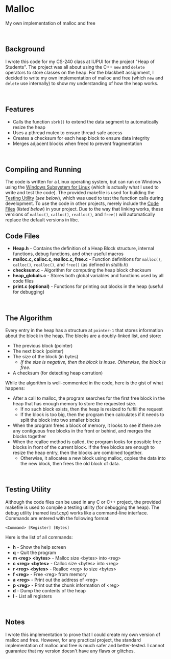 # Malloc
My own implementation of malloc and free

<br>

## Background
I wrote this code for my CS-240 class at IUPUI for the project "Heap of Students". The project was all about using the C++ `new` and `delete` operators to store classes on the heap. For the blackbelt assignment, I decided to write my own implementation of malloc and free (which `new` and `delete` use internally) to show my understanding of how the heap works.

<br>

## Features
* Calls the function `sbrk()` to extend the data segment to automatically resize the heap
* Uses a pthread mutex to ensure thread-safe access
* Creates a checksum for each heap block to ensure data integrity
* Merges adjacent blocks when freed to prevent fragmentation

<br>

## Compiling and Running
The code is written for a Linux operating system, but can run on Windows using the [Windows Subsystem for Linux](https://docs.microsoft.com/en-us/windows/wsl/install-win10) (which is actually what I used to write and test the code). The provided makefile is used for building the [Testing Utility](#testing-utility) (_see below_), which was used to test the function calls during development. To use the code in other projects, merely include the [Code Files](#code-files) (_listed below_) in your project. Due to the way that linking works, these versions of `malloc()`, `calloc()`, `realloc()`, and `free()` will automatically replace the default versions in libc.

## Code Files
* __Heap.h__ - Contains the definition of a Heap Block structure, internal functions, debug functions, and other useful macros  
* __malloc.c, calloc.c, realloc.c, free.c__ - Function definitions for `malloc()`, `calloc()`, `realloc()`, and `free()` (as defined in _stdlib.h_)
* __checksum.c__ - Algorithm for computing the heap block checksum
* __heap_globals.c__ - Stores both global variables and functions used by all code files
* __print.c (optional)__ - Functions for printing out blocks in the heap (useful for debugging)

<br>

## The Algorithm
Every entry in the heap has a structure at `pointer-1` that stores information about the block
in the heap. The blocks are a doubly-linked list, and store:
* The previous block (pointer)
* The next block (pointer)
* The size of the block (in bytes)
	* _If the size is negative, then the block is inuse. Otherwise, the block is free._
* A checksum (for detecting heap corrution)

While the algorithm is well-commented in the code, here is the gist of what happens:
* After a call to malloc, the program searches for the first free block in the heap that
  has enough memory to store the requested size.
	* If no such block exists, then the heap is resized to fulfill the request
	* If the block is too big, then the program then calculates if it needs to split the
	  block into two smaller blocks
* When the program frees a block of memory, it looks to see if there are any contiguous
  free blocks in the front or behind, and merges the blocks together
* When the realloc method is called, the program looks for possible free blocks in front of the
  current block. If the free blocks are enough to resize the heap entry, then the blocks are combined
  together.
	* Otherwise, it allocates a new block using malloc, copies the data into the new block,
	  then frees the old block of data.

<br>

## Testing Utility
Although the code files can be used in any C or C++ project, the provided makefile is used to compile a testing utility (for debugging the heap). The debug utility (named _test.cpp_) works like a command-line interface. Commands are entered with the following format:
```
<Command> [Register] [Bytes]
```
Here is the list of all commands:
* __h__ - Show the help screen
* __q__ - Quit the program
* __m \<reg\> \<bytes\>__ - Malloc size \<bytes\> into \<reg\>
* __c \<reg\> \<bytes\>__ - Calloc size \<bytes\> into \<reg\>
* __r \<reg\> \<bytes\>__ - Realloc \<reg\> to size \<bytes\>
* __f \<reg\>__ - Free \<reg\> from memory
* __a \<reg\>__ - Print out the address of \<reg\>
* __p \<reg\>__ - Print out the chunk information of \<reg\>
* __d__ - Dump the contents of the heap
* __l__ - List all registers

<br>

## Notes
I wrote this implementation to prove that I could create my own version of malloc and free. However, for any practical project, the standard implementation of malloc and free is much safer and better-tested. I cannot guarantee that my version doesn't have any flaws or glitches.
